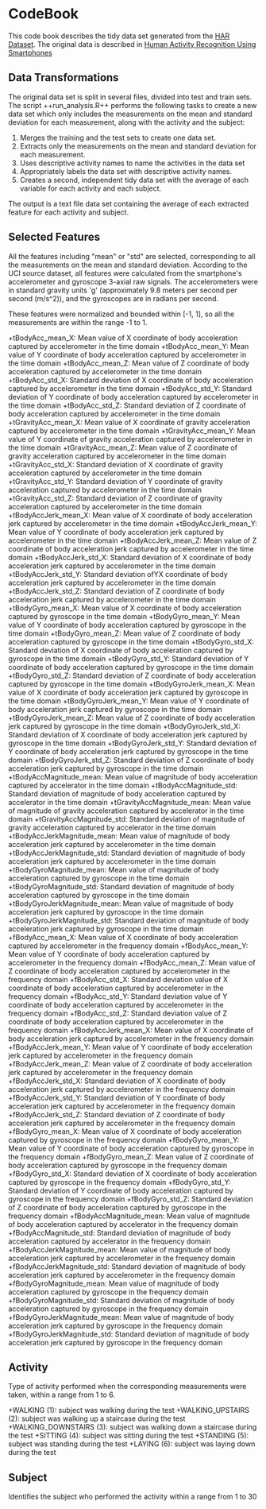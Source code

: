 # CodeBook

This code book describes the tidy data set generated from the [HAR Dataset](https://d396qusza40orc.cloudfront.net/getdata%2Fprojectfiles%2FUCI%20HAR%20Dataset.zip).
The original data is described in [Human Activity Recognition Using Smartphones](http://archive.ics.uci.edu/ml/datasets/Human+Activity+Recognition+Using+Smartphones)

## Data Transformations

The original data set is split in several files, divided into test and train sets. The script ++run_analysis.R++ performs the following tasks to create a new data set 
which only includes the measurements on the mean and standard deviation for each measurement, along with the activity and the subject:

1. Merges the training and the test sets to create one data set.
2. Extracts only the measurements on the mean and standard deviation for each measurement.
3. Uses descriptive activity names to name the activities in the data set
4. Appropriately labels the data set with descriptive activity names.
5. Creates a second, independent tidy data set with the average of each variable for each activity and each subject.

The output is a text file data set containing the average of each extracted feature for each activity and subject.


## Selected Features

All the features including "mean" or "std" are selected, corresponding to all the measurements on the mean and standard deviation.
According to the UCI source dataset, all features were calculated from the smartphone's accelerometer and gyroscope 3-axial raw signals.
The accelerometers were in standard gravity units 'g' (approximately 9.8 meters per second per second (m/s^2)), and the gyroscopes are in
radians per second.

These features were normalized and bounded within [-1, 1], so all the measurements are within the range -1 to 1.

+tBodyAcc_mean_X: Mean value of X coordinate of body acceleration captured by accelerometer in the time domain
+tBodyAcc_mean_Y: Mean value of Y coordinate of body acceleration captured by accelerometer in the time domain
+tBodyAcc_mean_Z: Mean value of Z coordinate of body acceleration captured by accelerometer in the time domain
+tBodyAcc_std_X: Standard deviation of X coordinate of body acceleration captured by accelerometer in the time domain
+tBodyAcc_std_Y: Standard deviation of Y coordinate of body acceleration captured by accelerometer in the time domain
+tBodyAcc_std_Z: Standard deviation of Z coordinate of body acceleration captured by accelerometer in the time domain
+tGravityAcc_mean_X: Mean value of X coordinate of gravity acceleration captured by accelerometer in the time domain
+tGravityAcc_mean_Y: Mean value of Y coordinate of gravity acceleration captured by accelerometer in the time domain
+tGravityAcc_mean_Z: Mean value of Z coordinate of gravity acceleration captured by accelerometer in the time domain
+tGravityAcc_std_X: Standard deviation of X coordinate of gravity acceleration captured by accelerometer in the time domain
+tGravityAcc_std_Y: Standard deviation of Y coordinate of gravity acceleration captured by accelerometer in the time domain
+tGravityAcc_std_Z: Standard deviation of Z coordinate of gravity acceleration captured by accelerometer in the time domain
+tBodyAccJerk_mean_X: Mean value of X coordinate of body acceleration jerk captured by accelerometer in the time domain
+tBodyAccJerk_mean_Y: Mean value of Y coordinate of body acceleration jerk captured by accelerometer in the time domain
+tBodyAccJerk_mean_Z: Mean value of Z coordinate of body acceleration jerk captured by accelerometer in the time domain
+tBodyAccJerk_std_X: Standard deviation of X coordinate of body acceleration jerk captured by accelerometer in the time domain
+tBodyAccJerk_std_Y: Standard deviation ofYX coordinate of body acceleration jerk captured by accelerometer in the time domain
+tBodyAccJerk_std_Z: Standard deviation of Z coordinate of body acceleration jerk captured by accelerometer in the time domain
+tBodyGyro_mean_X: Mean value of X coordinate of body acceleration captured by gyroscope in the time domain
+tBodyGyro_mean_Y: Mean value of Y coordinate of body acceleration captured by gyroscope in the time domain
+tBodyGyro_mean_Z: Mean value of Z coordinate of body acceleration captured by gyroscope in the time domain
+tBodyGyro_std_X: Standard deviation of X coordinate of body acceleration captured by gyroscope in the time domain
+tBodyGyro_std_Y: Standard deviation of Y coordinate of body acceleration captured by gyroscope in the time domain
+tBodyGyro_std_Z: Standard deviation of Z coordinate of body acceleration captured by gyroscope in the time domain
+tBodyGyroJerk_mean_X: Mean value of X coordinate of body acceleration jerk captured by gyroscope in the time domain
+tBodyGyroJerk_mean_Y: Mean value of Y coordinate of body acceleration jerk captured by gyroscope in the time domain
+tBodyGyroJerk_mean_Z: Mean value of Z coordinate of body acceleration jerk captured by gyroscope in the time domain
+tBodyGyroJerk_std_X: Standard deviation of X coordinate of body acceleration jerk captured by gyroscope in the time domain
+tBodyGyroJerk_std_Y: Standard deviation of Y coordinate of body acceleration jerk captured by gyroscope in the time domain
+tBodyGyroJerk_std_Z: Standard deviation of Z coordinate of body acceleration jerk captured by gyroscope in the time domain
+tBodyAccMagnitude_mean: Mean value of magnitude of body acceleration captured by accelerator in the time domain
+tBodyAccMagnitude_std: Standard deviation of magnitude of body acceleration captured by accelerator in the time domain
+tGravityAccMagnitude_mean: Mean value of magnitude of gravity acceleration captured by accelerator in the time domain
+tGravityAccMagnitude_std: Standard deviation of magnitude of gravity acceleration captured by accelerator in the time domain
+tBodyAccJerkMagnitude_mean: Mean value of magnitude of body acceleration jerk captured by accelerometer in the time domain
+tBodyAccJerkMagnitude_std: Standard deviation of magnitude of body acceleration jerk captured by accelerometer in the time domain
+tBodyGyroMagnitude_mean: Mean value of magnitude of body acceleration captured by gyroscope in the time domain
+tBodyGyroMagnitude_std: Standard deviation of magnitude of body acceleration captured by gyroscope in the time domain
+tBodyGyroJerkMagnitude_mean: Mean value of magnitude of body acceleration jerk captured by gyroscope in the time domain
+tBodyGyroJerkMagnitude_std: Standard deviation of magnitude of body acceleration jerk captured by gyroscope in the time domain
+fBodyAcc_mean_X: Mean value of X coordinate of body acceleration captured by accelerometer in the frequency domain
+fBodyAcc_mean_Y: Mean value of Y coordinate of body acceleration captured by accelerometer in the frequency domain
+fBodyAcc_mean_Z: Mean value of Z coordinate of body acceleration captured by accelerometer in the frequency domain
+fBodyAcc_std_X: Standard deviation value of X coordinate of body acceleration captured by accelerometer in the frequency domain
+fBodyAcc_std_Y: Standard deviation value of Y coordinate of body acceleration captured by accelerometer in the frequency domain
+fBodyAcc_std_Z: Standard deviation value of Z coordinate of body acceleration captured by accelerometer in the frequency domain
+fBodyAccJerk_mean_X: Mean value of X coordinate of body acceleration jerk captured by accelerometer in the frequency domain
+fBodyAccJerk_mean_Y: Mean value of Y coordinate of body acceleration jerk captured by accelerometer in the frequency domain
+fBodyAccJerk_mean_Z: Mean value of Z coordinate of body acceleration jerk captured by accelerometer in the frequency domain
+fBodyAccJerk_std_X: Standard deviation of X coordinate of body acceleration jerk captured by accelerometer in the frequency domain
+fBodyAccJerk_std_Y: Standard deviation of Y coordinate of body acceleration jerk captured by accelerometer in the frequency domain
+fBodyAccJerk_std_Z: Standard deviation of Z coordinate of body acceleration jerk captured by accelerometer in the frequency domain
+fBodyGyro_mean_X: Mean value of X coordinate of body acceleration captured by gyroscope in the frequency domain
+fBodyGyro_mean_Y: Mean value of Y coordinate of body acceleration captured by gyroscope in the frequency domain
+fBodyGyro_mean_Z: Mean value of Z coordinate of body acceleration captured by gyroscope in the frequency domain
+fBodyGyro_std_X: Standard deviation of X coordinate of body acceleration captured by gyroscope in the frequency domain
+fBodyGyro_std_Y: Standard deviation of Y coordinate of body acceleration captured by gyroscope in the frequency domain
+fBodyGyro_std_Z: Standard deviation of Z coordinate of body acceleration captured by gyroscope in the frequency domain
+fBodyAccMagnitude_mean: Mean value of magnitude of body acceleration captured by accelerator in the frequency domain
+fBodyAccMagnitude_std: Standard deviation of magnitude of body acceleration captured by accelerator in the frequency domain
+fBodyAccJerkMagnitude_mean: Mean value of magnitude of body acceleration jerk captured by accelerometer in the frequency domain
+fBodyAccJerkMagnitude_std: Standard deviation of magnitude of body acceleration jerk captured by accelerometer in the frequency domain
+fBodyGyroMagnitude_mean: Mean value of magnitude of body acceleration captured by gyroscope in the frequency domain
+fBodyGyroMagnitude_std: Standard deviation of magnitude of body acceleration captured by gyroscope in the frequency domain
+fBodyGyroJerkMagnitude_mean: Mean value of magnitude of body acceleration jerk captured by gyroscope in the frequency domain
+fBodyGyroJerkMagnitude_std: Standard deviation of magnitude of body acceleration jerk captured by gyroscope in the frequency domain

## Activity

Type of activity performed when the corresponding measurements were taken, within a range from 1 to 6.

+WALKING (1): subject was walking during the test
+WALKING_UPSTAIRS (2): subject was walking up a staircase during the test
+WALKING_DOWNSTAIRS (3): subject was walking down a staircase during the test
+SITTING (4): subject was sitting during the test
+STANDING (5): subject was standing during the test
+LAYING (6): subject was laying down during the test

## Subject

Identifies the subject who performed the activity within a range from 1 to 30



